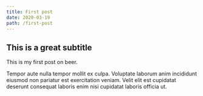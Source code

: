 ```yaml
---
title: First post
date: 2020-03-19
path: /first-post
---
```


## This is a great subtitle ##

This is my first post on beer.

Tempor aute nulla tempor mollit ex culpa. Voluptate laborum anim incididunt eiusmod non pariatur est exercitation veniam. Velit elit est cupidatat deserunt consequat laboris enim nisi cupidatat laboris officia ut.